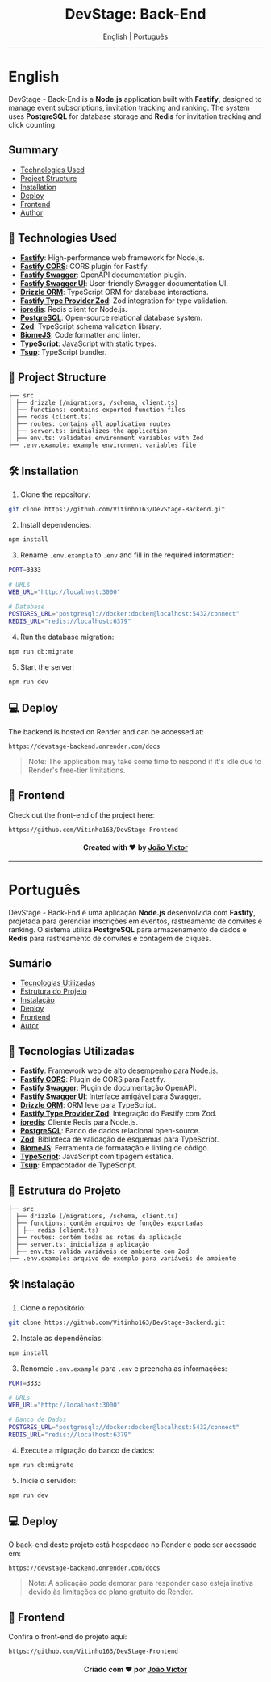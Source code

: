 <h1 align="center">DevStage: Back-End</h1>

<div align="center">
  <a href="#english">English</a> |
  <a href="#portugues">Português</a>
</div>

---

# English <a name="english"></a>

DevStage - Back-End is a **Node.js** application built with **Fastify**, designed to manage event subscriptions, invitation tracking and ranking. The system uses **PostgreSQL** for database storage and **Redis** for invitation tracking and click counting.

## Summary

- [Technologies Used](#technologies-used-en)
- [Project Structure](#project_structure_en)
- [Installation](#installation-en)
- [Deploy](#deploy-en)
- [Frontend](#frontend-en)
- [Author](#author-en)

## 🚀 Technologies Used <a name="technologies-used-en"></a>

- **[Fastify](https://www.fastify.io/)**: High-performance web framework for Node.js.
- **[Fastify CORS](https://github.com/fastify/fastify-cors)**: CORS plugin for Fastify.
- **[Fastify Swagger](https://github.com/fastify/fastify-swagger)**: OpenAPI documentation plugin.
- **[Fastify Swagger UI](https://github.com/fastify/fastify-swagger-ui)**: User-friendly Swagger documentation UI.
- **[Drizzle ORM](https://github.com/drizzle-team/drizzle-orm)**: TypeScript ORM for database interactions.
- **[Fastify Type Provider Zod](https://github.com/fastify/fastify-type-provider-zod)**: Zod integration for type validation.
- **[ioredis](https://github.com/luin/ioredis)**: Redis client for Node.js.
- **[PostgreSQL](https://www.postgresql.org/)**: Open-source relational database system.
- **[Zod](https://zod.dev/)**: TypeScript schema validation library.
- **[BiomeJS](https://biomejs.dev/)**: Code formatter and linter.
- **[TypeScript](https://www.typescriptlang.org/)**: JavaScript with static types.
- **[Tsup](https://github.com/egoist/tsup)**: TypeScript bundler.

## 📁 Project Structure <a name="project_structure_en"></a>

```
├── src
│ ├── drizzle (/migrations, /schema, client.ts)
│ ├── functions: contains exported function files
│ ├── redis (client.ts)
│ ├── routes: contains all application routes
│ ├── server.ts: initializes the application
│ ├── env.ts: validates environment variables with Zod
├── .env.example: example environment variables file
```

## 🛠️ Installation <a name="installation-en"></a>

1. Clone the repository:
```bash
git clone https://github.com/Vitinho163/DevStage-Backend.git
```

2. Install dependencies:
```bash
npm install
```

3. Rename `.env.example` to `.env` and fill in the required information:
```bash
PORT=3333

# URLs
WEB_URL="http://localhost:3000"

# Database
POSTGRES_URL="postgresql://docker:docker@localhost:5432/connect"
REDIS_URL="redis://localhost:6379"
```

4. Run the database migration:
```bash
npm run db:migrate
```

5. Start the server:
```bash
npm run dev
```

## 💻 Deploy <a name="deploy-en"></a>

The backend is hosted on Render and can be accessed at:
```
https://devstage-backend.onrender.com/docs
```

> Note: The application may take some time to respond if it's idle due to Render's free-tier limitations.

## 🔗 Frontend <a name="frontend-en"></a>
Check out the front-end of the project here:
```
https://github.com/Vitinho163/DevStage-Frontend
```

<div align="center" name="author-en">
  <h4>Created with ❤️ by <a href="https://github.com/Vitinho163">João Victor</a></h4>
</div>

---

# Português <a name="portugues"></a>

DevStage - Back-End é uma aplicação **Node.js** desenvolvida com **Fastify**, projetada para gerenciar inscrições em eventos, rastreamento de convites e ranking. O sistema utiliza **PostgreSQL** para armazenamento de dados e **Redis** para rastreamento de convites e contagem de cliques.

## Sumário

- [Tecnologias Utilizadas](#tecnologias-usadas-pt)
- [Estrutura do Projeto](#estrutura-do-projeto-pt)
- [Instalação](#instalacao-pt)
- [Deploy](#deploy-pt)
- [Frontend](#frontend-pt)
- [Autor](#autor-pt)

## 🚀 Tecnologias Utilizadas <a name="tecnologias-usadas-pt"></a>

- **[Fastify](https://www.fastify.io/)**: Framework web de alto desempenho para Node.js.
- **[Fastify CORS](https://github.com/fastify/fastify-cors)**: Plugin de CORS para Fastify.
- **[Fastify Swagger](https://github.com/fastify/fastify-swagger)**: Plugin de documentação OpenAPI.
- **[Fastify Swagger UI](https://github.com/fastify/fastify-swagger-ui)**: Interface amigável para Swagger.
- **[Drizzle ORM](https://github.com/drizzle-team/drizzle-orm)**: ORM leve para TypeScript.
- **[Fastify Type Provider Zod](https://github.com/fastify/fastify-type-provider-zod)**: Integração do Fastify com Zod.
- **[ioredis](https://github.com/luin/ioredis)**: Cliente Redis para Node.js.
- **[PostgreSQL](https://www.postgresql.org/)**: Banco de dados relacional open-source.
- **[Zod](https://zod.dev/)**: Biblioteca de validação de esquemas para TypeScript.
- **[BiomeJS](https://biomejs.dev/)**: Ferramenta de formatação e linting de código.
- **[TypeScript](https://www.typescriptlang.org/)**: JavaScript com tipagem estática.
- **[Tsup](https://github.com/egoist/tsup)**: Empacotador de TypeScript.

## 📁 Estrutura do Projeto <a name="estrutura-do-projeto-pt"></a>

```
├── src
│ ├── drizzle (/migrations, /schema, client.ts)
│ ├── functions: contém arquivos de funções exportadas
│ │ ├── redis (client.ts)
│ ├── routes: contém todas as rotas da aplicação
│ ├── server.ts: inicializa a aplicação
│ ├── env.ts: valida variáveis de ambiente com Zod
├── .env.example: arquivo de exemplo para variáveis de ambiente
```

## 🛠️ Instalação <a name="instalacao-pt"></a>

1. Clone o repositório:
```bash
git clone https://github.com/Vitinho163/DevStage-Backend.git
```

2. Instale as dependências:
```bash
npm install
```

3. Renomeie `.env.example` para `.env` e preencha as informações:
```bash
PORT=3333

# URLs
WEB_URL="http://localhost:3000"

# Banco de Dados
POSTGRES_URL="postgresql://docker:docker@localhost:5432/connect"
REDIS_URL="redis://localhost:6379"
```

4. Execute a migração do banco de dados:
```bash
npm run db:migrate
```

5. Inicie o servidor:
```bash
npm run dev
```

## 💻 Deploy <a name="deploy-pt"></a>

O back-end deste projeto está hospedado no Render e pode ser acessado em:
```
https://devstage-backend.onrender.com/docs
```

> Nota: A aplicação pode demorar para responder caso esteja inativa devido às limitações do plano gratuito do Render.

## 🔗 Frontend <a name="frontend-pt"></a>
Confira o front-end do projeto aqui:
```
https://github.com/Vitinho163/DevStage-Frontend
```

<div align="center" name="autor-pt">
  <h4>Criado com ❤️ por <a href="https://github.com/Vitinho163">João Victor</a></h4>
</div>

